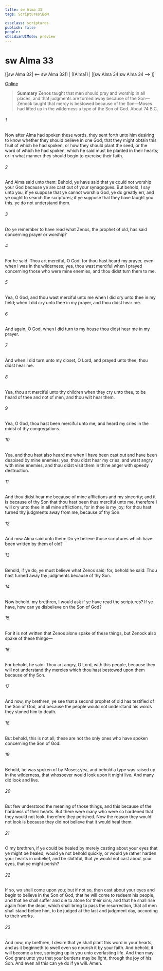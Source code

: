```yaml
---
title: sw Alma 33
tags: Scriptures\BoM

cssclass: scriptures
publish: false
people:
obsidianUIMode: preview
---
```


# sw Alma 33
[[sw Alma 32| <-- sw Alma 32]] | [[Alma]] | [[sw Alma 34|sw Alma 34 --> ]]

[Online](https://churchofjesuschrist.org/study/scriptures/bofm/alma/33?lang=eng)

> __Summary__
Zenos taught that men should pray and worship in all places, and that judgments are turned away because of the Son—Zenock taught that mercy is bestowed because of the Son—Moses had lifted up in the wilderness a type of the Son of God. About 74 B.C.

###### 1 
Now after Alma had spoken these words, they sent forth unto him desiring to know whether they should believe in one God, that they might obtain this fruit of which he had spoken, or how they should plant the seed, or the word of which he had spoken, which he said must be planted in their hearts; or in what manner they should begin to exercise their faith.

###### 2 
And Alma said unto them: Behold, ye have said that ye could not worship your God because ye are cast out of your synagogues. But behold, I say unto you, if ye suppose that ye cannot worship God, ye do greatly err, and ye ought to search the scriptures; if ye suppose that they have taught you this, ye do not understand them.

###### 3 
Do ye remember to have read what Zenos, the prophet of old, has said concerning prayer or worship?

###### 4 
For he said: Thou art merciful, O God, for thou hast heard my prayer, even when I was in the wilderness; yea, thou wast merciful when I prayed concerning those who were mine enemies, and thou didst turn them to me.

###### 5 
Yea, O God, and thou wast merciful unto me when I did cry unto thee in my field; when I did cry unto thee in my prayer, and thou didst hear me.

###### 6 
And again, O God, when I did turn to my house thou didst hear me in my prayer.

###### 7 
And when I did turn unto my closet, O Lord, and prayed unto thee, thou didst hear me.

###### 8 
Yea, thou art merciful unto thy children when they cry unto thee, to be heard of thee and not of men, and thou wilt hear them.

###### 9 
Yea, O God, thou hast been merciful unto me, and heard my cries in the midst of thy congregations.

###### 10 
Yea, and thou hast also heard me when I have been cast out and have been despised by mine enemies; yea, thou didst hear my cries, and wast angry with mine enemies, and thou didst visit them in thine anger with speedy destruction.

###### 11 
And thou didst hear me because of mine afflictions and my sincerity; and it is because of thy Son that thou hast been thus merciful unto me, therefore I will cry unto thee in all mine afflictions, for in thee is my joy; for thou hast turned thy judgments away from me, because of thy Son.

###### 12 
And now Alma said unto them: Do ye believe those scriptures which have been written by them of old?

###### 13 
Behold, if ye do, ye must believe what Zenos said; for, behold he said: Thou hast turned away thy judgments because of thy Son.

###### 14 
Now behold, my brethren, I would ask if ye have read the scriptures? If ye have, how can ye disbelieve on the Son of God?

###### 15 
For it is not written that Zenos alone spake of these things, but Zenock also spake of these things—

###### 16 
For behold, he said: Thou art angry, O Lord, with this people, because they will not understand thy mercies which thou hast bestowed upon them because of thy Son.

###### 17 
And now, my brethren, ye see that a second prophet of old has testified of the Son of God, and because the people would not understand his words they stoned him to death.

###### 18 
But behold, this is not all; these are not the only ones who have spoken concerning the Son of God.

###### 19 
Behold, he was spoken of by Moses; yea, and behold a type was raised up in the wilderness, that whosoever would look upon it might live. And many did look and live.

###### 20 
But few understood the meaning of those things, and this because of the hardness of their hearts. But there were many who were so hardened that they would not look, therefore they perished. Now the reason they would not look is because they did not believe that it would heal them.

###### 21 
O my brethren, if ye could be healed by merely casting about your eyes that ye might be healed, would ye not behold quickly, or would ye rather harden your hearts in unbelief, and be slothful, that ye would not cast about your eyes, that ye might perish?

###### 22 
If so, wo shall come upon you; but if not so, then cast about your eyes and begin to believe in the Son of God, that he will come to redeem his people, and that he shall suffer and die to atone for their sins; and that he shall rise again from the dead, which shall bring to pass the resurrection, that all men shall stand before him, to be judged at the last and judgment day, according to their works.

###### 23 
And now, my brethren, I desire that ye shall plant this word in your hearts, and as it beginneth to swell even so nourish it by your faith. And behold, it will become a tree, springing up in you unto everlasting life. And then may God grant unto you that your burdens may be light, through the joy of his Son. And even all this can ye do if ye will. Amen.

